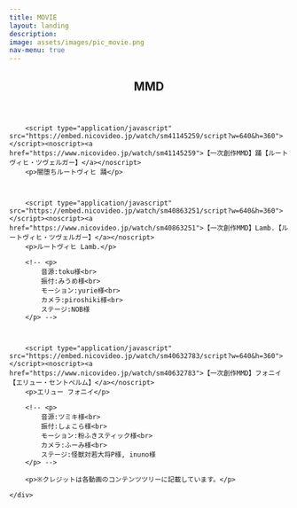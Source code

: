```yaml
---
title: MOVIE
layout: landing
description: 
image: assets/images/pic_movie.png
nav-menu: true
---
```


<!-- Main -->
<div id="main">

<!-- One -->
<section id="one">
	<div class="inner">
		<header class="major">
			<h2>MMD</h2>
		</header>

		
		
		<script type="application/javascript" src="https://embed.nicovideo.jp/watch/sm41145259/script?w=640&h=360"></script><noscript><a href="https://www.nicovideo.jp/watch/sm41145259">【一次創作MMD】踊【ルートヴィヒ・ツヴェルガー】</a></noscript>
		<p>闇堕ちルートヴィヒ 踊</p>

		
		
		<script type="application/javascript" src="https://embed.nicovideo.jp/watch/sm40863251/script?w=640&h=360"></script><noscript><a href="https://www.nicovideo.jp/watch/sm40863251">【一次創作MMD】Lamb.【ルートヴィヒ・ツヴェルガー】</a></noscript>
		<p>ルートヴィヒ Lamb.</p>

		<!-- <p>
			音源:toku様<br>
			振付:みうめ様<br>
			モーション:yurie様<br>
			カメラ:piroshiki様<br>
			ステージ:NOB様
		</p> -->

		
		
		<script type="application/javascript" src="https://embed.nicovideo.jp/watch/sm40632783/script?w=640&h=360"></script><noscript><a href="https://www.nicovideo.jp/watch/sm40632783">【一次創作MMD】フォニイ【エリュー・セントペルム】</a></noscript>
		<p>エリュー フォニイ</p>

		<!-- <p>
			音源:ツミキ様<br>
			振付:しょこら様<br>
			モーション:粉ふきスティック様<br>
			カメラ:ふーみ様<br>
			ステージ:怪獣対若大将P様, inuno様
		</p> -->

		<p>※クレジットは各動画のコンテンツツリーに記載しています。</p>
	
	</div>
</section>
</div>

